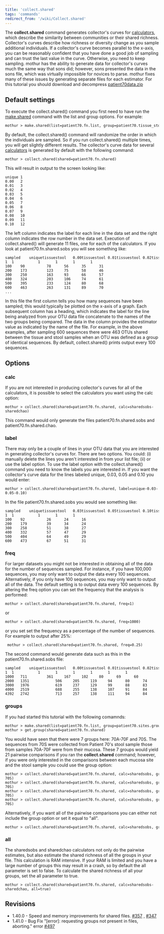 ```yaml
---
title: 'collect.shared'
tags: 'commands'
redirect_from: '/wiki/Collect.shared'
---
```

The **collect.shared** command generates
collector\'s curves for [calculators](calculators), which
describe the similarity between communities or their shared richness.
Collector\'s curves describe how richness or diversity change as you
sample additional individuals. If a collector\'s curve becomes parallel
to the x-axis, you can be reasonably confident that you have done a good
job of sampling and can trust the last value in the curve. Otherwise,
you need to keep sampling. mothur has the ability to generate data for
collector\'s curves much the same way that sons did; however, sons
presented the data in the sons file, which was virtually impossible for
novices to parse. mothur fixes many of these issues by generating
separate files for each estimator. For this tutorial you should download
and decompress [ patient70data.zip](https://mothur.s3.us-east-2.amazonaws.com/wiki/patient70data.zip)

## Default settings

To execute the collect.shared() command you first need to have run the
[make.shared](make.shared) command with the list and group
options. For example:

    mothur > make.shared(list=patient70.fn.list, group=patient70.tissue_stool.groups)

By default, the collect.shared() command will randomize the order in
which the individuals are sampled. So if you run collect.shared()
multiple times, you will get slightly different results. The
collector\'s curve data for several
[calculators](calculators) is generated by default with the
following command:

    mothur > collect.shared(shared=patient70.fn.shared)

This will result in output to the screen looking like:

    unique 1
    0.00   2
    0.01   3
    0.02   4
    0.03   5
    0.04   6
    0.05   7
    0.06   8
    0.07   9
    0.08   10
    0.09   11
    0.10   12

The left column indicates the label for each line in the data set and
the right column indicates the row number in the data set. Execution of
collect.shared() will generate 11 files, one for each of the
calculators. If you look at patient70.fn.shared.sobs you will see
something like:

    sampled    uniquetissuestool   0.00tissuestool 0.01tissuestool 0.02tissuestool 0.03tissuestool
    1  1           1       1       1       1
    100    90          78      56      35      31
    200    173         123     75      58      46
    300    250         163     93      66      57
    400    324         203     106     74      61
    500    395         233     124     80      68
    600    463         263     131     89      70
    ...

In this file the first column tells you how many sequences have been
sampled; this would typically be plotted on the x-axis of a graph. Each
subsequent column has a heading, which indicates the label for the line
being analyzed from your OTU data file concatenate to the names of the
two groups being compared. The data in the column provides the estimator
value as indicated by the name of the file. For example, in the above
examples, after sampling 600 sequences there were 463 OTUs shared
between the tissue and stool samples when an OTU was defined as a group
of identical sequences. By default, collect.shared() prints output every
100 sequences.

## Options

### calc

If you are not interested in producing collector\'s curves for all of
the calculators, it is possible to select the calculators you want using
the calc option:

    mothur > collect.shared(shared=patient70.fn.shared, calc=sharedsobs-sharedchao)

This command would only generate the files patient70.fn.shared.sobs and
patient70.fn.shared.chao.

### label

There may only be a couple of lines in your OTU data that you are
interested in generating collector\'s curves for. There are two options.
You could: (i) manually delete the lines you aren\'t interested in from
your list file; (ii) or use the label option. To use the label option
with the collect.shared() command you need to know the labels you are
interested in. If you want the collector\'s curve data for the lines
labeled unique, 0.03, 0.05 and 0.10 you would enter:

    mothur > collect.shared(shared=patient70.fn.shared, label=unique-0.03-0.05-0.10)

In the file patient70.fn.shared.sobs you would see something like:

    sampled    uniquetissuestool   0.03tissuestool 0.05tissuestool 0.10tissuestool 
    1  1           1       1       1
    100    92          26      24      16
    200    179         39      34      24
    300    258         51      38      27
    400    332         57      47      29
    500    404         64      49      29
    600    473         67      51      31

### freq

For larger datasets you might not be interested in obtaining all of the
data for the number of sequences sampled. For instance, if you have
100,000 sequences, you may only want to output the data every 100
sequences. Alternatively, if you only have 100 sequences, you may only
want to output all of the data. The default setting is to output data
every 100 sequences. By altering the freq option you can set the
frequency that the analysis is performed:

    mothur > collect.shared(shared=patient70.fn.shared, freq=1)

or

    mothur > collect.shared(shared=patient70.fn.shared, freq=1000)

or you set set the frequency as a percentage of the number of sequences.
For example to output after 25%:

     mothur > collect.shared(shared=patient70.fn.shared, freq=0.25)

The second command would generate data such as this in the
patient70.fn.shared.sobs file:

    sampled    uniquetissuestool   0.00tissuestool 0.01tissuestool 0.02tissuestool 0.03tissuestool 0.04tissuestool 0.05tissuestool     
    1  1           1       1       1       1       1       1
    1000   711         361     167     102     80      69      60
    2000   1351            506     205     119     94      80      74
    3000   1976            619     237     129     99      88      83
    4000   2519            688     255     138     107     91      84
    4392   2742            713     257     138     111     94      84

### groups

If you had started this tutorial with the following comamnds:

    mothur > make.shared(list=patient70.fn.list, group=patient70.sites.groups)
    mothur > get.group(shared=patient70.fn.shared)

You would have seen that there were 7 groups here: 70A-70F and 70S. The
sequences from 70S were collected from Patient 70\'s stool sample those
from samples 70A-70F were from their mucosa. These 7 groups would yield
21 pairwise comparisons if you ran the **collect.shared** command; however,
if you were only interested in the comparisons between each mucosa site
and the stool sample you could use the group option:

    mothur > collect.shared(shared=patient70.fn.shared, calc=sharedsobs, groups=70A-70S)
    mothur > collect.shared(shared=patient70.fn.shared, calc=sharedsobs, groups=70B-70S)
    mothur > collect.shared(shared=patient70.fn.shared, calc=sharedsobs, groups=70C-70S)
    mothur > collect.shared(shared=patient70.fn.shared, calc=sharedsobs, groups=70D-70S)

Alternatively, if you want all of the pairwise comparisons you can
either not include the group option or set it equal to \"all\".

    mothur > collect.shared(shared=patient70.fn.shared, calc=sharedsobs, groups=all)

### all

The sharedsobs and sharedchao calculators not only do the pairwise
estimates, but also estimate the shared richness of all the groups in
your file. This calculation is RAM intensive. If your RAM is limited and
you have a large number of groups this may result in a crash, so by
default the all parameter is set to false. To calculate the shared
richness of all your groups, set the all parameter to true.

    mothur > collect.shared(shared=patient70.fn.shared, calc=sharedsobs-sharedchao, all=true)

## Revisions

-   1.40.0 - Speed and memory improvements for shared files.
    [\#357](https://github.com/mothur/mothur/issues/357) ,
    [\#347](https://github.com/mothur/mothur/issues/347)
-   1.41.0 - Bug Fix \"\[error\]: requesting groups not present in
    files, aborting.\" error
    [\#497](https://github.com/mothur/mothur/issues/497)


